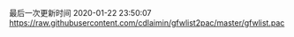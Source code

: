 最后一次更新时间 2020-01-22 23:50:07
https://raw.githubusercontent.com/cdlaimin/gfwlist2pac/master/gfwlist.pac

